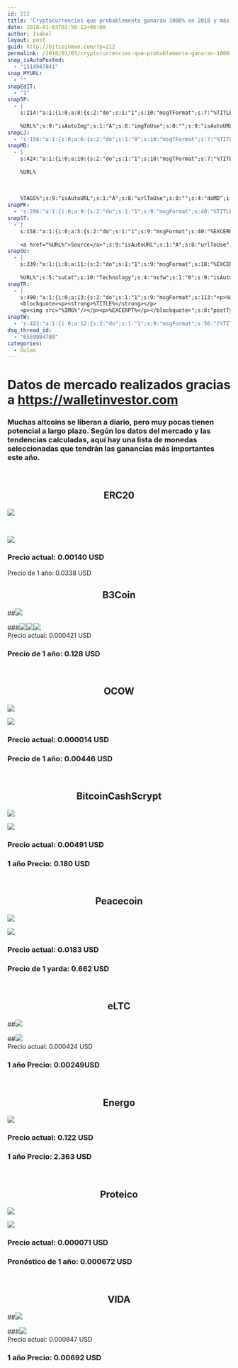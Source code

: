 ```yaml
---
id: 212
title: 'Cryptocurrencies que probablemente ganarán 1000% en 2018 y más allá'
date: 2018-01-03T02:50:12+00:00
author: Isabel
layout: post
guid: http://bitcoinmxn.com/?p=212
permalink: /2018/01/03/cryptocurrencies-que-probablemente-ganaran-1000-en-2018-y-mas-alla/
snap_isAutoPosted:
  - "1514947841"
snap_MYURL:
  - ""
snapEdIT:
  - "1"
snap5P:
  - |
    s:214:"a:1:{i:0;a:8:{s:2:"do";s:1:"1";s:10:"msgTFormat";s:7:"%TITLE%";s:9:"msgFormat";s:18:"%EXCERPT%
    
    %URL%";s:9:"isAutoImg";s:1:"A";s:8:"imgToUse";s:0:"";s:9:"isAutoURL";s:1:"A";s:8:"urlToUse";s:0:"";s:4:"do5P";i:0;}}";
snapLJ:
  - 's:158:"a:1:{i:0;a:6:{s:2:"do";s:1:"0";s:10:"msgTFormat";s:7:"%TITLE%";s:9:"msgFormat";s:9:"%EXCERPT%";s:9:"isAutoURL";s:1:"A";s:8:"urlToUse";s:0:"";s:4:"doLJ";i:0;}}";'
snapMD:
  - |
    s:424:"a:1:{i:0;a:10:{s:2:"do";s:1:"1";s:10:"msgTFormat";s:7:"%TITLE%";s:9:"msgFormat";s:32:"%EXCERPT%
    
    %URL%
    
    
    
    %TAGS%";s:9:"isAutoURL";s:1:"A";s:8:"urlToUse";s:0:"";s:4:"doMD";i:0;s:8:"isPosted";s:1:"1";s:4:"pgID";s:12:"bb0d8ad246d5";s:7:"postURL";s:125:"https://medium.com/@BitcoinMXN/cryptocurrencies-que-probablemente-ganar%C3%A1n-1000-en-2018-y-m%C3%A1s-all%C3%A1-bb0d8ad246d5";s:5:"pDate";s:19:"2018-01-03 02:50:16";}}";
snapPK:
  - 's:296:"a:1:{i:0;a:9:{s:2:"do";s:1:"1";s:9:"msgFormat";s:40:"%TITLE% - %URL% #bitcoin #mexico #crypto";s:9:"isAutoURL";s:1:"A";s:8:"urlToUse";s:0:"";s:4:"doPK";i:0;s:8:"isPosted";s:1:"1";s:4:"pgID";i:1365302436;s:7:"postURL";s:30:"https://www.plurk.com/p/mkv63o";s:5:"pDate";s:19:"2018-01-03 02:50:21";}}";'
snapST:
  - |
    s:158:"a:1:{i:0;a:5:{s:2:"do";s:1:"1";s:9:"msgFormat";s:40:"%EXCERPT%
    
    <a href="%URL%">Source</a>";s:9:"isAutoURL";s:1:"A";s:8:"urlToUse";s:0:"";s:4:"doST";i:0;}}";
snapSU:
  - |
    s:339:"a:1:{i:0;a:11:{s:2:"do";s:1:"1";s:9:"msgFormat";s:18:"%EXCERPT%
    
    %URL%";s:5:"suCat";s:10:"Technology";s:4:"nsfw";s:1:"0";s:9:"isAutoURL";s:1:"A";s:8:"urlToUse";s:0:"";s:4:"doSU";i:0;s:8:"isPosted";s:1:"1";s:4:"pgID";s:6:"9fLt5i";s:7:"postURL";s:45:"http://www.stumbleupon.com/su/9fLt5i/comments";s:5:"pDate";s:19:"2018-01-03 02:50:39";}}";
snapTR:
  - |
    s:490:"a:1:{i:0;a:13:{s:2:"do";s:1:"1";s:9:"msgFormat";s:113:"<p>%URL%</p>
    <blockquote><p><strong>%TITLE%</strong></p>
    <p><img src="%IMG%"/></p><p>%EXCERPT%</p></blockquote>";s:8:"postType";s:1:"T";s:10:"msgTFormat";s:7:"%TITLE%";s:9:"isAutoImg";s:1:"A";s:8:"imgToUse";s:0:"";s:9:"isAutoURL";s:1:"A";s:8:"urlToUse";s:0:"";s:4:"doTR";i:0;s:8:"isPosted";s:1:"1";s:4:"pgID";i:169249168363;s:7:"postURL";s:46:"http://bitcoinmxn.tumblr.com/post/169249168363";s:5:"pDate";s:19:"2018-01-03 02:50:41";}}";
snapTW:
  - 's:422:"a:1:{i:0;a:12:{s:2:"do";s:1:"1";s:9:"msgFormat";s:56:"(%TITLE%) - %URL% #bitcoinmxn #espanolbitcoin #bitcoinla";s:8:"attchImg";s:1:"1";s:9:"isAutoImg";s:1:"A";s:8:"imgToUse";s:0:"";s:9:"isAutoURL";s:1:"A";s:8:"urlToUse";s:0:"";s:4:"doTW";i:0;s:8:"isPosted";s:1:"1";s:4:"pgID";s:18:"948386115698020352";s:7:"postURL";s:57:"https://twitter.com/mxn_bitcoin/status/948386115698020352";s:5:"pDate";s:19:"2018-01-03 02:50:44";}}";'
dsq_thread_id:
  - "6559984780"
categories:
  - Guías
---
```

# Datos de mercado realizados gracias a <https://walletinvestor.com>

### Muchas altcoins se liberan a diario, pero muy pocas tienen potencial a largo plazo. Según los datos del mercado y las tendencias calculadas, aquí hay una lista de monedas seleccionadas que tendrán las ganancias más importantes este año.

&nbsp;

<h2 style="text-align: center;">
  ERC20
</h2>

<img class="aligncenter" src="https://files.coinmarketcap.com/static/img/coins/32x32/erc20.png" /> 

&nbsp;

![](https://i.imgur.com/lwu5cuM.png) 

### Precio actual: 0.00140 USD  
Precio de 1 año: 0.0338 USD

<h2 style="text-align: center;">
  B3Coin
</h2>

##<img class="aligncenter" src="https://walletinvestor.com/static/frontend/icons/32x32/b3coin.png" /> 

###![](https://i.imgur.com/undefined.png)![](https://i.imgur.com/undefined.png)![](https://i.imgur.com/9bQuIrU.png)  
Precio actual: 0.000421 USD

### Precio de 1 año: 0.128 USD

&nbsp;

<h2 style="text-align: center;">
  <strong>OCOW</strong>
</h2>

<img class="aligncenter" src="https://walletinvestor.com/static/frontend/icons/32x32/ocow.png" /> 

![](https://i.imgur.com/NSI8jYk.png) 

### Precio actual: 0.000014 USD

### Precio de 1 año: 0.00446 USD

&nbsp;

<h2 style="text-align: center;">
  BitcoinCashScrypt
</h2>

<img class="aligncenter" src="https://walletinvestor.com/static/frontend/icons/32x32/bitcoincashscrypt.png" /> 

![](https://i.imgur.com/2Bhvu46.png) 

### Precio actual: 0.00491 USD

### 1 año Precio: 0.180 USD

&nbsp;

<h2 style="text-align: center;">
  Peacecoin
</h2>

<img class="aligncenter" src="https://walletinvestor.com/static/frontend/icons/32x32/peacecoin.png" /> 

![](https://i.imgur.com/QoMOC22.png) 

### Precio actual: 0.0183 USD

### Precio de 1 yarda: 0.662 USD

&nbsp;

<h2 style="text-align: center;">
  eLTC
</h2>

##<img class="aligncenter" src="https://walletinvestor.com/static/frontend/icons/32x32/eltc.png" /> 

##![](https://i.imgur.com/1SadgfF.png)  
Precio actual: 0.000424 USD

### 1 año Precio: 0.00249USD

&nbsp;

<h2 style="text-align: center;">
  Energo
</h2>

<img class="aligncenter" src="https://walletinvestor.com/static/frontend/icons/32x32/energo.png" /> 

### Precio actual: 0.122 USD

### 1 año Precio: 2.363 USD

&nbsp;

<h2 style="text-align: center;">
  Proteico
</h2>

<img class="aligncenter" src="https://walletinvestor.com/static/frontend/icons/32x32/protean.png" /> 

![](https://i.imgur.com/oysl6pM.png) 

### Precio actual: 0.000071 USD

### Pronóstico de 1 año: 0.000672 USD

&nbsp;

<h2 style="text-align: center;">
  VIDA
</h2>

##<img class="aligncenter" src="https://walletinvestor.com/static/frontend/icons/32x32/life.png" /> 

###![](https://i.imgur.com/knNsQL1.png)  
Precio actual: 0.000847 USD

### 1 año Precio: 0.00692 USD